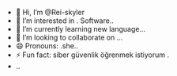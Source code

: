 - 👋 Hi, I’m @Rei-skyler
- 👀 I’m interested in . Software..
- 🌱 I’m currently learning new language...
- 💞️ I’m looking to collaborate on ...
- 😄 Pronouns: .she..
- ⚡ Fun fact: siber güvenlik öğrenmek istiyorum .
- ..

<!---
Rei-skyler/Rei-skyler is a ✨ special ✨ repository because its `README.md` (this file) appears on your GitHub profile.
You can click the Preview link to take a look at your changes.
--->
